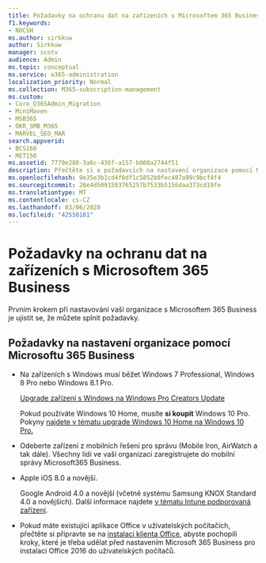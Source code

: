 ```yaml
---
title: Požadavky na ochranu dat na zařízeních s Microsoftem 365 Business
f1.keywords:
- NOCSH
ms.author: sirkkuw
author: Sirkkuw
manager: scotv
audience: Admin
ms.topic: conceptual
ms.service: o365-administration
localization_priority: Normal
ms.collection: M365-subscription-management
ms.custom:
- Core_O365Admin_Migration
- MiniMaven
- MSB365
- OKR_SMB_M365
- MARVEL_SEO_MAR
search.appverid:
- BCS160
- MET150
ms.assetid: 7770e280-3a6c-436f-a157-b008a2744f51
description: Přečtěte si o požadavcích na nastavení organizace pomocí Microsoftu 365 Business a na ochranu pracovních dat na zařízeních uživatelů.
ms.openlocfilehash: 9e35e3b1cd4f0df1c5852b0fec407a99c9bcf4f4
ms.sourcegitcommit: 26e4d5091583765257b7533b5156daa373cd19fe
ms.translationtype: MT
ms.contentlocale: cs-CZ
ms.lasthandoff: 03/06/2020
ms.locfileid: "42550181"
---
```

# <a name="prerequisites-for-protecting-data-on-devices-with-microsoft-365-business"></a>Požadavky na ochranu dat na zařízeních s Microsoftem 365 Business

Prvním krokem při nastavování vaší organizace s Microsoftem 365 Business je ujistit se, že můžete splnit požadavky.
  
## <a name="requirements-for-setting-up-your-organization-with-microsoft-365-business"></a>Požadavky na nastavení organizace pomocí Microsoftu 365 Business

- Na zařízeních s Windows musí běžet Windows 7 Professional, Windows 8 Pro nebo Windows 8.1 Pro.
    
    [Upgrade zařízení s Windows na Windows Pro Creators Update](upgrade-to-windows-pro-creators-update.md)
    
    Pokud používáte Windows 10 Home, musíte **si koupit** Windows 10 Pro. Pokyny [najdete v tématu upgrade Windows 10 Home na Windows 10 Pro.](https://support.office.com/article/0aee10c1-4d34-43ee-a325-579c6c2df90e?ui=en-US&rs=en-US&ad=US) 
    
- Odeberte zařízení z mobilních řešení pro správu (Mobile Iron, AirWatch a tak dále). Všechny lidi ve vaší organizaci zaregistrujete do mobilní správy Microsoft365 Business.
    
- Apple iOS 8.0 a novější.
    
    Google Android 4.0 a novější (včetně systému Samsung KNOX Standard 4.0 a novějších). Další informace najdete [v tématu Intune podporovaná zařízení](https://go.microsoft.com/fwlink/p/?linkid=852307).
    
- Pokud máte existující aplikace Office v uživatelských počítačích, přečtěte si připravte se na [instalaci klienta Office,](prepare-for-office-client-deployment.md) abyste pochopili kroky, které je třeba udělat před nastavením Microsoft 365 Business pro instalaci Office 2016 do uživatelských počítačů. 
